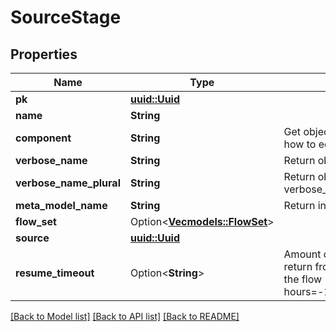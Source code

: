 # SourceStage

## Properties

Name | Type | Description | Notes
------------ | ------------- | ------------- | -------------
**pk** | [**uuid::Uuid**](uuid::Uuid.md) |  | [readonly]
**name** | **String** |  | 
**component** | **String** | Get object type so that we know how to edit the object | [readonly]
**verbose_name** | **String** | Return object's verbose_name | [readonly]
**verbose_name_plural** | **String** | Return object's plural verbose_name | [readonly]
**meta_model_name** | **String** | Return internal model name | [readonly]
**flow_set** | Option<[**Vec<models::FlowSet>**](FlowSet.md)> |  | [optional]
**source** | [**uuid::Uuid**](uuid::Uuid.md) |  | 
**resume_timeout** | Option<**String**> | Amount of time a user can take to return from the source to continue the flow (Format: hours=-1;minutes=-2;seconds=-3) | [optional]

[[Back to Model list]](../README.md#documentation-for-models) [[Back to API list]](../README.md#documentation-for-api-endpoints) [[Back to README]](../README.md)


